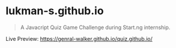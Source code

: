 # lukman-s.github.io
> A Javacript Quiz Game Challenge during Start.ng internship.

Live Preview:
https://genral-walker.github.io/quiz.github.io/
